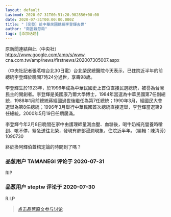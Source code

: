 ```yaml
---
layout: default
Lastmod: 2020-07-31T00:51:20.902856+00:00
date: 2020-07-31T00:00:00.000Z
title: "［突發］前中華民國總統李登輝去世"
author: "南區戰忽局"
tags: [添加话题]
---
```


原新聞連結與此（中央社）  
https://www.google.com/amp/s/www. cna.com.tw/amp/news/firstnews/202007305007.aspx  
  
（中央社記者張茗喧台北30日電）台北榮民總醫院今天表示，已住院近半年的前總統李登輝於晚間7時24分過世，享壽98歲。  
  
李登輝生於1923年，於1996年成為中華民國史上首位直接民選總統，被譽為台灣民主的開創者。李登輝是美國康乃爾大學博士，1984年當選為中華民國第7任副總統，1988年1月前總統蔣經國過世後繼任為第7任總統；1990年3月，經國民大會選舉為第8任總統；1996年3月舉行中華民國首次總統直接選舉，李登輝當選第9任總統，2000年5月19日任期屆滿。  
  
李登輝今年2月8日晚間在家中由護理師量測血壓、血糖後，喝牛奶補充營養時嗆到、咳不停，緊急送往北榮，發現有肺部浸潤現象，住院近半年。（編輯：陳清芳）1090730  
  
終於換阿輝伯蓋棺定論的時間到了嗎？

            
### 品葱用户 **TAMANEGI** 评论于 2020-07-31
        
RIP
        


            
### 品葱用户 **steptw** 评论于 2020-07-30
        
R.I.P
        






> [点击品葱原文参与讨论](https://pincong.rocks/article/22309)

